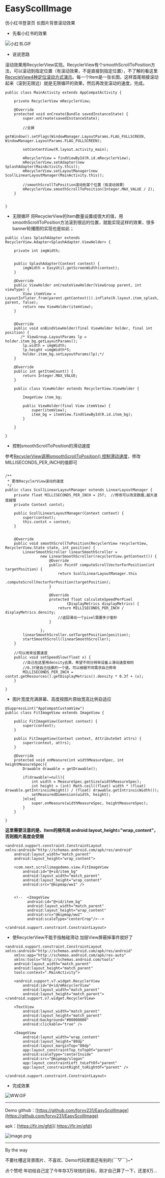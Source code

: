 # EasyScollImage
仿小红书登录页 长图片背景滚动效果

 - 先看小红书的效果

![小红书.GIF](https://upload-images.jianshu.io/upload_images/5739496-42991c168b713160.GIF?imageMogr2/auto-orient/strip)

- 说说思路

滚动效果用RecyclerView实现。RecyclerView有个smoothScrollToPosition方法，可以滚动到指定位置（有滚动效果，不是直接到指定位置），不了解的看这里[RecycleView4种定位滚动方式演示](https://www.jianshu.com/p/3acc395ae933)。每一个Item是一张长图，这样首尾相接滚动起来（滚到无限远）就是无限循环的效果，然后再改变滚动的速度，完成。

```
public class MainActivity extends AppCompatActivity {

    private RecyclerView mRecyclerView;

    @Override
    protected void onCreate(Bundle savedInstanceState) {
        super.onCreate(savedInstanceState);

        //全屏
        getWindow().setFlags(WindowManager.LayoutParams.FLAG_FULLSCREEN, WindowManager.LayoutParams.FLAG_FULLSCREEN);

        setContentView(R.layout.activity_main);

        mRecyclerView = findViewById(R.id.mRecyclerView);
        mRecyclerView.setAdapter(new SplashAdapter(MainActivity.this));
        mRecyclerView.setLayoutManager(new ScollLinearLayoutManager(MainActivity.this));

        //smoothScrollToPosition滚动到某个位置（有滚动效果）
        mRecyclerView.smoothScrollToPosition(Integer.MAX_VALUE / 2);
    }


}
```

- 无限循环
将RecyclerView的Item数量设置成很大的值，用smoothScrollToPosition方法滚到很远的位置，就能实现这样的效果，很多banner轮播图的实现也是如此；
```
public class SplashAdapter extends RecyclerView.Adapter<SplashAdapter.ViewHolder> {

    private int imgWidth;


    public SplashAdapter(Context context) {
        imgWidth = EasyUtil.getScreenWidth(context);
    }

    @Override
    public ViewHolder onCreateViewHolder(ViewGroup parent, int viewType) {
        View itemView = LayoutInflater.from(parent.getContext()).inflate(R.layout.item_splash, parent, false);
        return new ViewHolder(itemView);
    }


    @Override
    public void onBindViewHolder(final ViewHolder holder, final int position) {
       /* ViewGroup.LayoutParams lp = holder.item_bg.getLayoutParams();
        lp.width = imgWidth;
        lp.height =imgWidth*5;
        holder.item_bg.setLayoutParams(lp);*/
    }

    @Override
    public int getItemCount() {
        return Integer.MAX_VALUE;
    }

    public class ViewHolder extends RecyclerView.ViewHolder {

        ImageView item_bg;

        public ViewHolder(final View itemView) {
            super(itemView);
            item_bg = itemView.findViewById(R.id.item_bg);
        }

    }

}
```

- 控制smoothScrollToPosition的滑动速度

参考[RecyclerView调用smoothScrollToPosition() 控制滑动速度](https://blog.csdn.net/a86261566/article/details/50906456)，修改MILLISECONDS_PER_INCH的值即可
```

/**
 * 更改RecyclerView滚动的速度
 */
public class ScollLinearLayoutManager extends LinearLayoutManager {
    private float MILLISECONDS_PER_INCH = 25f;  //修改可以改变数据,越大速度越慢
    private Context contxt;

    public ScollLinearLayoutManager(Context context) {
        super(context);
        this.contxt = context;
    }


    @Override
    public void smoothScrollToPosition(RecyclerView recyclerView, RecyclerView.State state, int position) {
        LinearSmoothScroller linearSmoothScroller =
                new LinearSmoothScroller(recyclerView.getContext()) {
                    @Override
                    public PointF computeScrollVectorForPosition(int targetPosition) {
                        return ScollLinearLayoutManager.this
                                .computeScrollVectorForPosition(targetPosition);
                    }

                    @Override
                    protected float calculateSpeedPerPixel
                            (DisplayMetrics displayMetrics) {
                        return MILLISECONDS_PER_INCH / displayMetrics.density;
                        //返回滑动一个pixel需要多少毫秒
                    }

                };
        linearSmoothScroller.setTargetPosition(position);
        startSmoothScroll(linearSmoothScroller);
    }

    //可以用来设置速度
    public void setSpeedSlow(float x) {
        //自己在这里用density去乘，希望不同分辨率设备上滑动速度相同
        //0.3f是自己估摸的一个值，可以根据不同需求自己修改
        MILLISECONDS_PER_INCH = contxt.getResources().getDisplayMetrics().density * 0.3f + (x);
    }

}
```

- 图片宽度充满屏幕、高度按图片原始宽高比例自适应
```
@SuppressLint("AppCompatCustomView")
public class FitImageView extends ImageView {

    public FitImageView(Context context) {
        super(context);
    }

    public FitImageView(Context context, AttributeSet attrs) {
        super(context, attrs);
    }

    @Override
    protected void onMeasure(int widthMeasureSpec, int heightMeasureSpec){
        Drawable drawable = getDrawable();

        if(drawable!=null){
            int width = MeasureSpec.getSize(widthMeasureSpec);
            int height = (int) Math.ceil((float) width * (float) drawable.getIntrinsicHeight() / (float) drawable.getIntrinsicWidth());
            setMeasuredDimension(width, height);
        }else{
            super.onMeasure(widthMeasureSpec, heightMeasureSpec);
        }
    }

}
```
**这里需要注意的是、Item的根布局  android:layout_height="wrap_content"，否则图片高度会受限**

```
<android.support.constraint.ConstraintLayout xmlns:android="http://schemas.android.com/apk/res/android"
    android:layout_width="match_parent"
    android:layout_height="wrap_content">

    <com.next.scrollimagedemo.view.FitImageView
        android:id="@+id/item_bg"
        android:layout_width="match_parent"
        android:layout_height="wrap_content"
        android:src="@mipmap/ww1" />


    <!--  <ImageView
          android:id="@+id/item_bg"
          android:layout_width="match_parent"
          android:layout_height="wrap_content"
          android:src="@mipmap/ww2"
          android:scaleType="centerCrop"/>-->

</android.support.constraint.ConstraintLayout>
```

- 使RecyclerView不能手指触碰滑动
加层View屏蔽掉事件就好了
```
<android.support.constraint.ConstraintLayout xmlns:android="http://schemas.android.com/apk/res/android"
    xmlns:app="http://schemas.android.com/apk/res-auto"
    xmlns:tools="http://schemas.android.com/tools"
    android:layout_width="match_parent"
    android:layout_height="match_parent"
    tools:context=".MainActivity">

    <android.support.v7.widget.RecyclerView
        android:id="@+id/mRecyclerView"
        android:layout_width="match_parent"
        android:layout_height="match_parent"></android.support.v7.widget.RecyclerView>

    <TextView
        android:layout_width="match_parent"
        android:layout_height="match_parent"
        android:background="#80000000"
        android:clickable="true" />

    <ImageView
        android:layout_width="wrap_content"
        android:layout_height="80dp"
        android:layout_marginTop="80dp"
        app:layout_constraintTop_toTopOf="parent"
        android:scaleType="centerInside"
        android:src="@mipmap/slogan"
        app:layout_constraintLeft_toLeftOf="parent"
        app:layout_constraintRight_toRightOf="parent" />

</android.support.constraint.ConstraintLayout>
```
- 完成效果

![WW.GIF](https://upload-images.jianshu.io/upload_images/5739496-aefd9b8eb4c59e5a.GIF?imageMogr2/auto-orient/strip)

---
Demo
github：[https://github.com/forvv231/EasyScollImage](https://github.com/forvv231/EasyScollImage)

apk：[https://fir.im/gfdj]( https://fir.im/gfdj)

![image.png](https://upload-images.jianshu.io/upload_images/5739496-748feb5b85af3a23.png?imageMogr2/auto-orient/strip%7CimageView2/2/w/1240)

---

By the way

不要吐槽这背景图片、不喜欢、Demo代码里面还有别的(￣▽￣)~*

点个赞吧
年初给自己定了今年存3万块钱的目标，刚才自己算了一下，还差8万…
